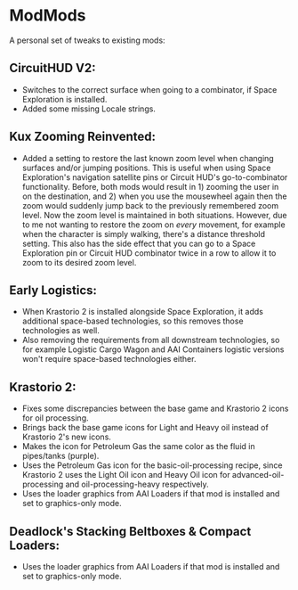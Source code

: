 # ModMods

A personal set of tweaks to existing mods:

## CircuitHUD V2:
- Switches to the correct surface when going to a combinator, if Space Exploration is installed.
- Added some missing Locale strings.

## Kux Zooming Reinvented:
- Added a setting to restore the last known zoom level when changing surfaces and/or jumping positions.  This is useful when using Space Exploration's navigation satellite pins or Circuit HUD's go-to-combinator functionality. Before, both mods would result in 1) zooming the user in on the destination, and 2) when you use the mousewheel again then the zoom would suddenly jump back to the previously remembered zoom level. Now the zoom level is maintained in both situations.  However, due to me not wanting to restore the zoom on *every* movement, for example when the character is simply walking, there's a distance threshold setting.  This also has the side effect that you can go to a Space Exploration pin or Circuit HUD combinator twice in a row to allow it to zoom to its desired zoom level.

## Early Logistics:
- When Krastorio 2 is installed alongside Space Exploration, it adds additional space-based technologies, so this removes those technologies as well.
- Also removing the requirements from all downstream technologies, so for example Logistic Cargo Wagon and AAI Containers logistic versions won't require space-based technologies either.

## Krastorio 2:
- Fixes some discrepancies between the base game and Krastorio 2 icons for oil processing.
- Brings back the base game icons for Light and Heavy oil instead of Krastorio 2's new icons.
- Makes the icon for Petroleum Gas the same color as the fluid in pipes/tanks (purple).
- Uses the Petroleum Gas icon for the basic-oil-processing recipe, since Krastorio 2 uses the Light Oil icon and Heavy Oil icon for advanced-oil-processing and oil-processing-heavy respectively.
- Uses the loader graphics from AAI Loaders if that mod is installed and set to graphics-only mode.

## Deadlock's Stacking Beltboxes & Compact Loaders:
- Uses the loader graphics from AAI Loaders if that mod is installed and set to graphics-only mode.
